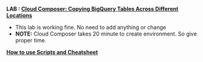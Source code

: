 **LAB : [Cloud Composer: Copying BigQuery Tables Across Different Locations](https://www.qwiklabs.com/focuses/3528?parent=catalog)**
 - This lab is working fine. No need to add anything or change
 - **NOTE:** Cloud Composer takes 20 minute to create environment. So give proper time.

**[How to use Scripts and Cheatsheet](/HOW-TO.md)**